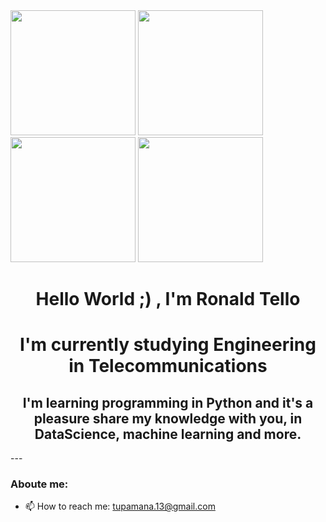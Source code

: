 <div id="header" aling="center">
  <img src="https://media.giphy.com/media/7c8QeB0VMddFOuu4iR/giphy.gif" width="200"/>
  <img src="https://media.giphy.com/media/PvwNfTzHUX9y7ICxiF/giphy.gif" width="200"/>
  <img src="https://media.giphy.com/media/coxQHKASG60HrHtvkt/giphy.gif" width="200"/>
  <img src="https://media.giphy.com/media/rC3bHMY2s8w3Fuz6Mm/giphy.gif" width="200"/>
  <h1 align="center"> Hello World ;) , I'm Ronald Tello</h1>
  <h1 align="center"> I'm currently studying Engineering in Telecommunications</h1>
  <h2 align="center"> I'm learning programming in Python and it's a pleasure share my knowledge with you, in DataScience, machine learning and more. 
</div> 
---

  
### Aboute me:
- 📫 How to reach me: tupamana.13@gmail.com

<!--
**Yeiden1964/Yeiden1964** is a ✨ _special_ ✨ repository because its `README.md` (this file) appears on your GitHub profile.

Here are some ideas to get you started:

- 🔭 I’m currently working on ...
- 🌱 I’m currently learning ...
- 👯 I’m looking to collaborate on ...
- 🤔 I’m looking for help with ...
- 💬 Ask me about ...
- 📫 How to reach me: ...
- 😄 Pronouns: ...
- ⚡ Fun fact: ...
-->
